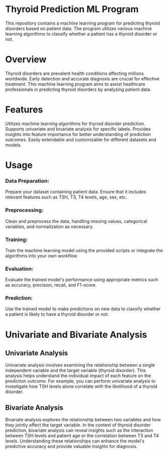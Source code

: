 
# Thyroid Prediction ML Program
This repository contains a machine learning program for predicting thyroid disorders based on patient data. The program utilizes various machine learning algorithms to classify whether a patient has a thyroid disorder or not.

# Overview
Thyroid disorders are prevalent health conditions affecting millions worldwide. Early detection and accurate diagnosis are crucial for effective treatment. This machine learning program aims to assist healthcare professionals in predicting thyroid disorders by analyzing patient data.

# Features
Utilizes machine learning algorithms for thyroid disorder prediction.
Supports univariate and bivariate analysis for specific labels.
Provides insights into feature importance for better understanding of prediction outcomes.
Easily extendable and customizable for different datasets and models.

# Usage
### Data Preparation: 
Prepare your dataset containing patient data. Ensure that it includes relevant features such as TSH, T3, T4 levels, age, sex, etc.

### Preprocessing: 
Clean and preprocess the data, handling missing values, categorical variables, and normalization as necessary.

### Training: 
Train the machine learning model using the provided scripts or integrate the algorithms into your own workflow.

### Evaluation: 
Evaluate the trained model's performance using appropriate metrics such as accuracy, precision, recall, and F1-score.

### Prediction: 
Use the trained model to make predictions on new data to classify whether a patient is likely to have a thyroid disorder or not.

# Univariate and Bivariate Analysis
## Univariate Analysis
Univariate analysis involves examining the relationship between a single independent variable and the target variable (thyroid disorder). This analysis helps understand the individual impact of each feature on the prediction outcome. For example, you can perform univariate analysis to investigate how TSH levels alone correlate with the likelihood of a thyroid disorder.

## Bivariate Analysis
Bivariate analysis explores the relationship between two variables and how they jointly affect the target variable. In the context of thyroid disorder prediction, bivariate analysis can reveal insights such as the interaction between TSH levels and patient age or the correlation between T3 and T4 levels. Understanding these relationships can enhance the model's predictive accuracy and provide valuable insights for diagnosis.
